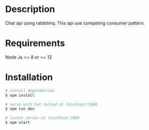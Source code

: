 # Description

Chat api using rabbitmq. This api use competing consumer pattern.

# Requirements

Node Js >= 8 or <= 12

# Installation

``` bash
# install dependencies
$ npm install

# serve with hot reload at localhost:3000
$ npm run dev

# launch server at localhost:3000
$ npm start
```
